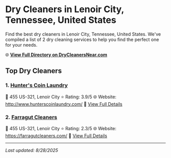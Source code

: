 # Dry Cleaners in Lenoir City, Tennessee, United States

Find the best dry cleaners in Lenoir City, Tennessee, United States. We've compiled a list of 2 dry cleaning services to help you find the perfect one for your needs.

🌐 **[View Full Directory on DryCleanersNear.com](https://drycleanersnear.com/city/US/Tennessee/Lenoir%20City)**

## Top Dry Cleaners

### 1. [Hunter's Coin Laundry](https://drycleanersnear.com/dryCleaner/686492ad19eecc1ffc8c69c8/hunter-s-coin-laundry)
📍 455 US-321, Lenoir City
⭐ Rating: 3.9/5
🌐 Website: http://www.hunterscoinlaundry.com/
🔗 [View Full Details](https://drycleanersnear.com/dryCleaner/686492ad19eecc1ffc8c69c8/hunter-s-coin-laundry)

### 2. [Farragut Cleaners](https://drycleanersnear.com/dryCleaner/686492ae19eecc1ffc8c6b0b/farragut-cleaners)
📍 455 US-321, Lenoir City
⭐ Rating: 2.3/5
🌐 Website: https://farragutcleaners.com/
🔗 [View Full Details](https://drycleanersnear.com/dryCleaner/686492ae19eecc1ffc8c6b0b/farragut-cleaners)


---

*Last updated: 8/28/2025*
